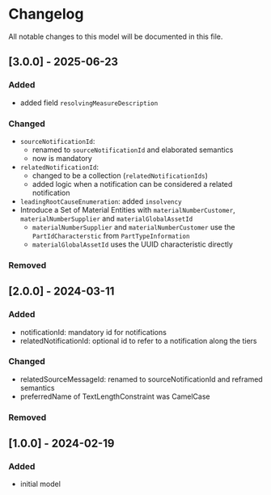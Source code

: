 # Changelog

All notable changes to this model will be documented in this file.

## [3.0.0] - 2025-06-23

### Added

- added field `resolvingMeasureDescription`

### Changed

- `sourceNotificationId`:
  - renamed to `sourceNotificationId` and elaborated semantics
  - now is mandatory
- `relatedNotificationId`:
  - changed to be a collection (`relatedNotificationIds`)
  - added logic when a notification can be considered a related notification
- `leadingRootCauseEnumeration`: added `insolvency`
- Introduce a Set of Material Entities with `materialNumberCustomer`, `materialNumberSupplier` and `materialGlobalAssetId`
  - `materialNumberSupplier` and `materialNumberCustomer` use the `PartIdCharacterstic` from `PartTypeInformation`
  - `materialGlobalAssetId` uses the UUID characteristic directly

### Removed

## [2.0.0] - 2024-03-11

### Added

- notificationId: mandatory id for notifications
- relatedNotificationId: optional id to refer to a notification along the tiers

### Changed

- relatedSourceMessageId: renamed to sourceNotificationId and reframed semantics
- preferredName of TextLengthConstraint was CamelCase

### Removed


## [1.0.0] - 2024-02-19
### Added
- initial model
